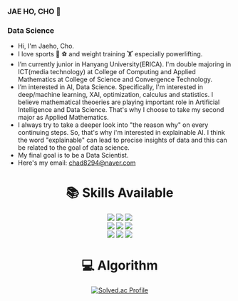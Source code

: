 ### JAE HO, CHO 👋
### Data Science
-  Hi, I'm Jaeho, Cho.
-  I love sports 🏀 ⚽ and weight training 🏋 especially powerlifting.
-  I’m currently junior in Hanyang University(ERICA). I'm double majoring in ICT(media technology) at College of Computing and Applied Mathematics at College of Science and Convergence Technology.
-  I’m interested in AI, Data Science. Specifically, I'm interested in deep/machine learning, XAI, optimization, calculus and statistics. I believe mathematical theoeries are playing important role in Artificial Intelligence and Data Science. That's why I choose to take my second major as Applied Mathematics.
-  I always try to take a deeper look into "the reason why" on every continuing steps. So, that's why i'm interested in explainable AI. I think the word "explainable" can lead to precise insights of data and this can be related to the goal of data science.
-  My final goal is to be a Data Scientist.
-  Here's my email: chad8294@naver.com


<div align=center><h1>📚 Skills Available</h1></div>
<div align=center> 
   <img src="https://img.shields.io/badge/python-3776AB?style=for-the-badge&logo=python&logoColor=white">
   <img src="https://img.shields.io/badge/java-007396?style=for-the-badge&logo=java&logoColor=white">
   <img src="https://img.shields.io/badge/R-276DC3?style=for-the-badge&logo=R&logoColor=white">
   <br>
<div align=center>
   <img src="https://img.shields.io/badge/pytorch-EE4C2C?style=for-the-badge&logo=pytorch&logoColor=white">
   <img src="https://img.shields.io/badge/tensorflow-FF6F00?style=for-the-badge&logo=tensorflow&logoColor=white">
   <img src="https://img.shields.io/badge/mysql-4479A1?style=for-the-badge&logo=mysql&logoColor=white">
   <br>
<div align=center>
   <img src="https://img.shields.io/badge/pandas-150458?style=for-the-badge&logo=pandas&logoColor=white">
   <img src="https://img.shields.io/badge/numpy-013243?style=for-the-badge&logo=numpy&logoColor=white">
   <img src="https://img.shields.io/badge/scikitlearn-F7931E?style=for-the-badge&logo=scikitlearn&logoColor=white">
   

<div align=center><h1>💻 Algorithm</h1></div>

[![Solved.ac Profile](http://mazassumnida.wtf/api/generate_badge?boj=ho8294)](https://solved.ac/ho8294)
